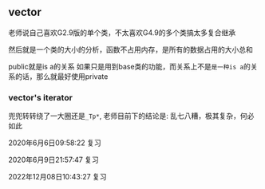 ## vector
老师说自己喜欢G2.9版的单个类，不太喜欢G4.9的多个类搞太多复合继承

然后就是一个类的大小的分析，函数不占用内存，是所有的数据占用的大小总和

public就是is a的关系
如果只是用到base类的功能，而关系上不是`是一种is a`的关系的话，那么就最好使用private

### vector's iterator
兜兜转转绕了一大圈还是`_Tp*`,
老师目前下的结论是:
乱七八糟，极其复杂，何必如此


2020年6月6日09:58:22 复习

2020年6月9日21:57:47 复习

2022年12月08日10:43:27 复习